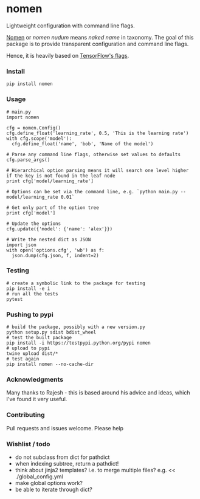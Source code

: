# nomen
Lightweight configuration with command line flags.

[Nomen](https://en.wikipedia.org/wiki/Nomen_nudum) or _nomen nudum_ means _naked name_ in taxonomy. The goal of this package is to provide transparent configuration and command line flags.

Hence, it is heavily based on [TensorFlow's flags](https://github.com/tensorflow/tensorflow/blob/ad5a583e7b9f095d1d0151fd24f9e5055d5dd6ab/tensorflow/python/platform/flags.py).

### Install
```
pip install nomen
```

### Usage
```
# main.py
import nomen

cfg = nomen.Config()
cfg.define_float('learning_rate', 0.5, 'This is the learning rate')
with cfg.scope('model'):
  cfg.define_float('name', 'bob', 'Name of the model')

# Parse any command line flags, otherwise set values to defaults
cfg.parse_args()

# Hierarchical option parsing means it will search one level higher
if the key is not found in the leaf node
print cfg['model/learning_rate']

# Options can be set via the command line, e.g. `python main.py --model/learning_rate 0.01`

# Get only part of the option tree
print cfg['model']

# Update the options
cfg.update({'model': {'name': 'alex'}})

# Write the nested dict as JSON
import json
with open('options.cfg', 'wb') as f:
  json.dump(cfg.json, f, indent=2)
```

### Testing
```
# create a symbolic link to the package for testing
pip install -e i
# run all the tests
pytest
```

### Pushing to pypi
```
# build the package, possibly with a new version.py
python setup.py sdist bdist_wheel
# test the built package
pip install -i https://testpypi.python.org/pypi nomen
# upload to pypi
twine upload dist/*
# test again
pip install nomen --no-cache-dir
```


### Acknowledgments
Many thanks to Rajesh - this is based around his advice and ideas, which I've found it very useful.

### Contributing
Pull requests and issues welcome. Please help

### Wishlist / todo
* do not subclass from dict for pathdict
* when indexing subtree, return a pathdict!
* think about jinja2 templates? i.e. to merge multiple files? e.g. << ./global_config.yml
* make global options work?
* be able to iterate through dict?
